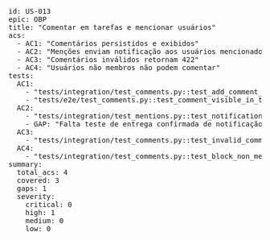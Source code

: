 <pre>
id: US-013
epic: OBP
title: "Comentar em tarefas e mencionar usuários"
acs:
  - AC1: "Comentários persistidos e exibidos"
  - AC2: "Menções enviam notificação aos usuários mencionados"
  - AC3: "Comentários inválidos retornam 422"
  - AC4: "Usuários não membros não podem comentar"
tests:
  AC1:
    - "tests/integration/test_comments.py::test_add_comment_and_persist"
    - "tests/e2e/test_comments.py::test_comment_visible_in_task"
  AC2:
    - "tests/integration/test_mentions.py::test_notification_sent_on_mention"
    - GAP: "Falta teste de entrega confirmada de notificação (P1)"
  AC3:
    - "tests/integration/test_comments.py::test_invalid_comment_returns_422"
  AC4:
    - "tests/integration/test_comments.py::test_block_non_member_comment"
summary:
  total_acs: 4
  covered: 3
  gaps: 1
  severity:
    critical: 0
    high: 1
    medium: 0
    low: 0
</pre>
